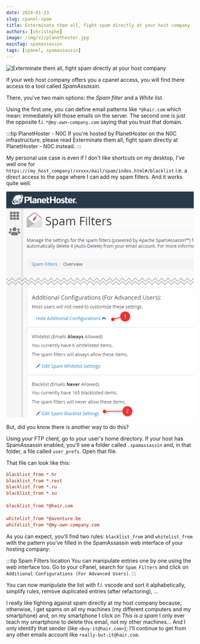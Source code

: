 ```yaml
---
date: 2024-01-23
slug: cpanel-spam
title: Exterminate them all, fight spam directly at your host company
authors: [christophe]
image: /img/v2/planethoster.jpg
mainTag: spamassassin
tags: [cpanel, spamassassin]
---
```

![Exterminate them all, fight spam directly at your host company](/img/v2/planethoster.jpg)

If your web host company offers you a cpanel access, you will find there access to a tool called *SpamAssassin*.

There, you've two main options: the *Spam filter* and a *White list*.

Using the first one, you can define email patterns like `*@hair.com` which mean: immediately kill those emails on the server. The second one is just the opposite f.i. `*@my-own-company.com` saying that you trust that domain.

:::tip PlanetHoster - N0C
If you're hosted by PlanetHoster on the N0C infrastructure, please read <Link to="/blog/planethoster-n0c-spam">Exterminate them all, fight spam directly at PlanetHoster - N0C</Link> instead.
:::

<!-- truncate -->

My personal use case is even if I don't like shortcuts on my desktop, I've well one for `https://(my_host_company)/xxxxx/mail/spam/index.html#/blacklist` i.e. a direct access to the page where I can add my spam filters. And it works quite well.

![Spam filters](./images/spam_filters.png)

But, did you know there is another way to do this?

Using your FTP client, go to your user's home directory. If your host has SpamAssassin enabled, you'll see a folder called `.spamassassin` and, in that folder, a file called `user_prefs`. Open that file.

That file can look like this:

<Snippet filename=".spamassassin/user_prefs">

```ini
blacklist_from *.hr
blacklist_from *.rest
blacklist_from *.ru
blacklist_from *.su

blacklist_from *@hair.com

whitelist_from *@avonture.be
whitelist_from *@my-own-company.com
```

</Snippet>

As you can expect, you'll find two rules: `blacklist_from` and `whitelist_from` with the pattern you've filled in the SpamAssassin web interface of your hosting company:

:::tip Spam Filters location
You can manipulate entries one by one using the web interface too. Go to your cPanel, search for `Spam Filters` and click on `Additional Configurations (For Advanced Users)`.
:::

You can now manipulate the list with f.i. vscode and sort it alphabetically, simplify rules, remove duplicated entries (after refactoring), ...

I really like fighting against spam directly at my host company because, otherwise, I get spams on all my machines (my different computers and my smartphone) and, on my smartphone I click on *This is a spam* I only ever teach my smartphone to delete this email, not my other machines... And I only identify that sender (like `<buy-it@hair.com>`); I'll continue to get from any other emails account like `really-but-it@hair.com`.
